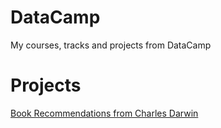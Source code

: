 # DataCamp
My courses, tracks and projects from DataCamp

# Projects
<a href=https://nbviewer.jupyter.org/github/rpbenatti/DataCamp/blob/master/Projects/Book-Recommendation/notebook.ipynb>Book Recommendations from Charles Darwin</a>

